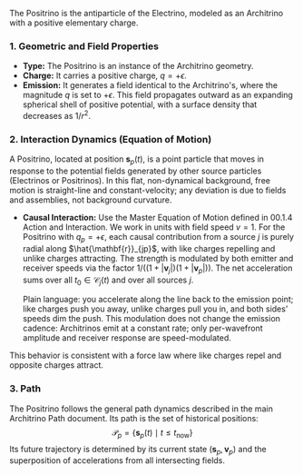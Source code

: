 The Positrino is the antiparticle of the Electrino, modeled as an Architrino with a positive elementary charge.

### **1. Geometric and Field Properties**

-   **Type:** The Positrino is an instance of the Architrino geometry.
-   **Charge:** It carries a positive charge, $q = +\epsilon$.
-   **Emission:** It generates a field identical to the Architrino's, where the magnitude $q$ is set to $+\epsilon$. This field propagates outward as an expanding spherical shell of positive potential, with a surface density that decreases as $1/r^2$.

### **2. Interaction Dynamics (Equation of Motion)**

A Positrino, located at position $\mathbf{s}_p(t)$, is a point particle that moves in response to the potential fields generated by other source particles (Electrinos or Positrinos). In this flat, non-dynamical background, free motion is straight-line and constant-velocity; any deviation is due to fields and assemblies, not background curvature.

-   **Causal Interaction:** Use the Master Equation of Motion defined in 00.1.4 Action and Interaction. We work in units with field speed $v=1$. For the Positrino with $q_p=+\epsilon$, each causal contribution from a source $j$ is purely radial along $\hat{\mathbf{r}}_{jp}$, with like charges repelling and unlike charges attracting. The strength is modulated by both emitter and receiver speeds via the factor $1/\big((1+|\mathbf{v}_j|)(1+|\mathbf{v}_p|)\big)$. The net acceleration sums over all $t_0 \in \mathcal{C}_j(t)$ and over all sources $j$.

    Plain language: you accelerate along the line back to the emission point; like charges push you away, unlike charges pull you in, and both sides’ speeds dim the push. This modulation does not change the emission cadence: Architrinos emit at a constant rate; only per-wavefront amplitude and receiver response are speed-modulated.

This behavior is consistent with a force law where like charges repel and opposite charges attract.

### **3. Path**

The Positrino follows the general path dynamics described in the main Architrino Path document. Its path is the set of historical positions:
$$
\mathcal{P}_p = \{ \mathbf{s}_p(t) \mid t \le t_{\text{now}} \}
$$
Its future trajectory is determined by its current state $(\mathbf{s}_p, \mathbf{v}_p)$ and the superposition of accelerations from all intersecting fields.
